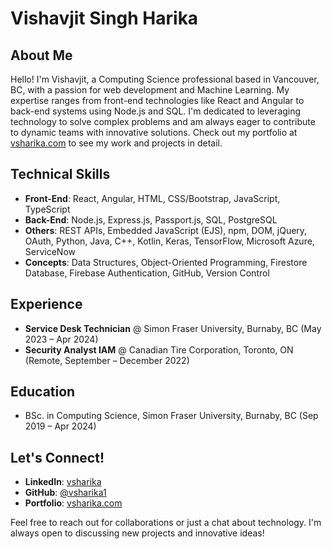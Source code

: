 # Vishavjit Singh Harika

## About Me
Hello! I'm Vishavjit, a Computing Science professional based in Vancouver, BC, with a passion for web development and Machine Learning. My expertise ranges from front-end technologies like React and Angular to back-end systems using Node.js and SQL. I'm dedicated to leveraging technology to solve complex problems and am always eager to contribute to dynamic teams with innovative solutions. Check out my portfolio at [vsharika.com](http://vsharika.com) to see my work and projects in detail.

## Technical Skills
- **Front-End**: React, Angular, HTML, CSS/Bootstrap, JavaScript, TypeScript
- **Back-End**: Node.js, Express.js, Passport.js, SQL, PostgreSQL
- **Others**: REST APIs, Embedded JavaScript (EJS), npm, DOM, jQuery, OAuth, Python, Java, C++, Kotlin, Keras, TensorFlow, Microsoft Azure, ServiceNow
- **Concepts**: Data Structures, Object-Oriented Programming, Firestore Database, Firebase Authentication, GitHub, Version Control

## Experience
- **Service Desk Technician** @ Simon Fraser University, Burnaby, BC (May 2023 – Apr 2024)
- **Security Analyst IAM** @ Canadian Tire Corporation, Toronto, ON (Remote, September – December 2022)

## Education
- BSc. in Computing Science, Simon Fraser University, Burnaby, BC (Sep 2019 – Apr 2024)

## Let's Connect!
- **LinkedIn**: [vsharika](https://www.linkedin.com/in/vsharika)
- **GitHub**: [@vsharika1](https://github.com/vsharika1)
- **Portfolio**: [vsharika.com](http://vsharika.com)

Feel free to reach out for collaborations or just a chat about technology. I'm always open to discussing new projects and innovative ideas!


<!--
### Hi there 👋

As a dedicated Computing Science major from Simon Fraser University with a rich blend of technical skills, hands-on work experience, and impactful projects, I bring a multifaceted approach to software development and IT solutions. My technical repertoire spans advanced proficiency in Object-Oriented Programming, full-stack development with a focus on JavaScript frameworks like React and Angular, and mobile development in Swift and Java. I have a strong foundation in Python, C/C++, and data science technologies, including Keras and TensorFlow for machine learning projects.

My professional journey includes roles as a Service Desk Technician at Simon Fraser University and a Security Analyst IAM at Canadian Tire Corporation, where I honed my skills in IT support, security management, and application development. These roles enhanced my ability to deliver comprehensive customer service, troubleshoot complex technical issues, and contribute to secure, efficient digital environments.

I've applied my learning to a series of significant projects, such as developing a React-based note-taking app "Keeper," a nuisance reporting web app for community safety, and a physical activity tracker "MyRuns" for Android. Each project underscored my commitment to creating user-centric solutions, leveraging data effectively, and employing best practices in software development.

As I approach the completion of my BSc in Computing Science, I am eager to explore opportunities that challenge me to apply my skills in innovative ways, contribute to meaningful projects, and continue my growth in the field of technology.
-->

<!--
**vsharika1/vsharika1** is a ✨ _special_ ✨ repository because its `README.md` (this file) appears on your GitHub profile.

Here are some ideas to get you started:

- 🔭 I’m currently working on ...
- 🌱 I’m currently learning ...
- 👯 I’m looking to collaborate on ...
- 🤔 I’m looking for help with ...
- 💬 Ask me about ...
- 📫 How to reach me: ...
- 😄 Pronouns: ...
- ⚡ Fun fact: ...
-->
